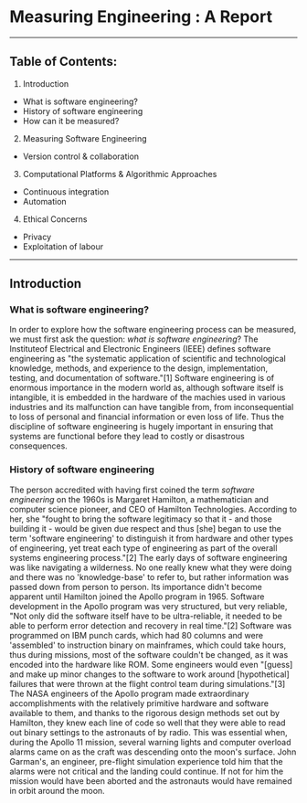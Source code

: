 # Measuring Engineering : A Report
___

## Table of Contents:

1. Introduction
- What is software engineering?
- History of software engineering
- How can it be measured?

2. Measuring Software Engineering
- Version control & collaboration

3. Computational Platforms & Algorithmic Approaches
- Continuous integration
- Automation

4. Ethical Concerns
- Privacy
- Exploitation of labour

___

## Introduction

### What is software engineering?

In order to explore how the software engineering process can be measured, we must first ask the question: *what is software engineering*?
The Instituteof Electrical and Electronic Engineers (IEEE) defines software engineering as "the systematic application of scientific and technological knowledge, methods, and experience to the design, implementation, testing, and documentation of software."[1]
Software engineering is of enormous importance in the modern world as, although software itself is intangible, it is embedded in the hardware of the machies used in various industries and its malfunction can have tangible from, from inconsequential to loss of personal and financial information or even loss of life. Thus the discipline of software engineering is hugely important in ensuring that systems are functional before they lead to costly or disastrous consequences.

### History of software engineering
The person accredited with having first coined the term *software engineering* on the 1960s is Margaret Hamilton, a mathematician and computer science pioneer, and CEO of Hamilton Technologies. According to her, she "fought to bring the software legitimacy so that it - and those building it - would be given due respect and thus [she] began to use the term 'software engineering' to distinguish it from hardware and other types of engineering, yet treat each type of engineering as part of the overall systems engineering process."[2]
The early days of software engineering was like navigating a wilderness. No one really knew what they were doing and there was no 'knowledge-base' to refer to, but rather information was passed down from person to person. Its importance didn't become apparent until Hamilton joined the Apollo program in 1965.
Software development in the Apollo program was very structured, but very reliable, "Not only did the software itself have to be ultra-reliable, it needed to be able to perform error detection and recovery in real time."[2] Software was programmed on IBM punch cards, which had 80 columns and were 'assembled' to instruction binary on mainframes, which could take hours, thus during missions, most of the software couldn't be changed, as it was encoded into the hardware like ROM. Some engineers would even "[guess] and make up minor changes to the software to work around [hypothetical] failures that were thrown at the flight control team during simulations."[3]
The NASA engineers of the Apollo program made extraordinary accomplishments with the relatively primitive hardware and software available to them, and thanks to the rigorous design methods set out by Hamilton, they knew each line of code so well that they were able to read out binary settings to the astronauts of by radio. This was essential when, during the Apollo 11 mission, several warning lights and computer overload alarms came on as the craft was descending onto the moon's surface. John Garman's, an engineer, pre-flight simulation experience told him that the alarms were not critical and the landing could continue. If not for him the mission would have been aborted and the astronauts would have remained in orbit around the moon.
